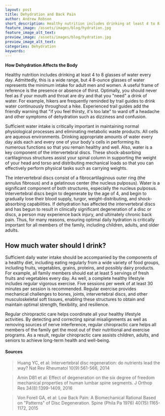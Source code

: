 ```yaml
---
layout: post
title: Dehydration and Back Pain
author: Andrew Robson
short_description: Healthy nutrition includes drinking at least 4 to 8 glasses of water every day. Admittedly, this is a wide range, but 4 8-ounce glasses of water represents the minimum intake for adult men and women.
feature_image: /assets/images/blog/hydration.jpg
feature_image_alt_text: 
preview_image: /assets/images/blog/hydration.jpg
preview_image_alt_text:
categories: Dehydration
keywords:
---
```

**How Dehydration Affects the Body**

Healthy nutrition includes drinking at least 4 to 8 glasses of water every day. Admittedly, this is a wide range, but 4 8-ounce glasses of water represents the minimum intake for adult men and women. A useful frame of reference is the presence or absence of thirst. Optimally, you should never feel as if your mouth and throat are dry and that you "need" a drink of water. For example, hikers are frequently reminded by trail guides to drink water continuously throughout a hike. Experienced trail guides add the friendly warning that "if you feel thirsty, it's too late" to ward off a headache and other symptoms of dehydration such as dizziness and confusion.

Sufficient water intake is critically important in maintaining normal physiological processes and eliminating metabolic waste products. All cells are aqueous environments. Drinking appropriate amounts of water every day aids each and every one of your body's cells in performing its numerous functions so that you remain healthy and well. Also, water is a key component of the intervertebral discs. These shock-absorbing cartilaginous structures assist your spinal column in supporting the weight of your head and torso and distributing mechanical loads so that you can effectively perform physical tasks such as carrying weights.

The intervertebral discs consist of a fibrocartilaginous outer ring (the annulus fibrosus) and a gelatinous center (the nucleus pulposus). Water is a significant component of both structures, especially the nucleus pulposus. Intervertebral discs begin to degenerate by the age of 4, and begin to gradually lose their blood supply, turgor, weight-distributing, and shock-absorbing capabilities. If dehydration has affected the intervertebral discs and has begun to result in clinically significant degeneration of a disc or discs, a person may experience back injury, and ultimately chronic back pain. Thus, for many reasons, ensuring optimal daily hydration is critically important for all members of the family, including children, adults, and older adults.

## How much water should I drink?

Sufficient daily water intake should be accompanied by the components of a healthy diet, including eating regularly from a wide variety of food groups, including fruits, vegetables, grains, proteins, and possibly dairy products. For example, all family members should eat at least 5 servings of fresh fruits and vegetables every day. As well, a complete healthy lifestyle includes regular vigorous exercise. Five sessions per week of at least 30 minutes per session is recommended. Regular exercise provides mechanical challenges to bones, joints, intervertebral discs, and other musculoskeletal soft tissues, enabling these structures to obtain and maintain optimal strength, flexibility, and resilience.

Regular chiropractic care helps coordinate all your healthy lifestyle activities. By detecting and correcting spinal misalignments as well as removing sources of nerve interference, regular chiropractic care helps all members of the family get the most out of their nutritional and exercise programs. As a result, regular chiropractic care assists children, adults, and seniors to achieve long-term health and well-being.

#### Sources 
>Huang YC, et al: Intervertebral disc regeneration: do nutrients lead the way? Nat Rev Rheumatol 10(9):561-566, 2014

>Amin DB1 et al: Effect of degeneration on the six degree of freedom mechanical properties of human lumbar spine segments. J Orthop Res 34(8):1399-1409, 2016

>Von Forell GA, et al: Low Back Pain: A Biomechanical Rational Based on "Patterns" of Disc Degeneration. Spine (Phila Pa 1976) 40(15):1165-1172, 2015
